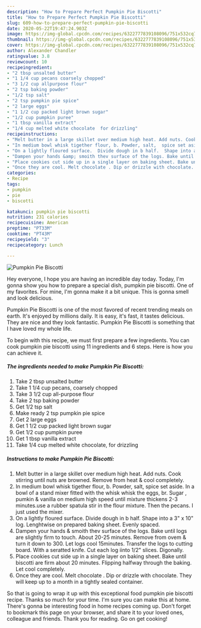 ```yaml
---
description: "How to Prepare Perfect Pumpkin Pie Biscotti"
title: "How to Prepare Perfect Pumpkin Pie Biscotti"
slug: 609-how-to-prepare-perfect-pumpkin-pie-biscotti
date: 2020-05-22T19:47:24.903Z
image: https://img-global.cpcdn.com/recipes/6322777839108096/751x532cq70/pumpkin-pie-biscotti-recipe-main-photo.jpg
thumbnail: https://img-global.cpcdn.com/recipes/6322777839108096/751x532cq70/pumpkin-pie-biscotti-recipe-main-photo.jpg
cover: https://img-global.cpcdn.com/recipes/6322777839108096/751x532cq70/pumpkin-pie-biscotti-recipe-main-photo.jpg
author: Alexander Chandler
ratingvalue: 3.8
reviewcount: 10
recipeingredient:
- "2 tbsp unsalted butter"
- "1 1/4 cup pecans coarsely chopped"
- "3 1/2 cup allpurpose flour"
- "2 tsp baking powder"
- "1/2 tsp salt"
- "2 tsp pumpkin pie spice"
- "2 large eggs"
- "1 1/2 cup packed light brown sugar"
- "1/2 cup pumpkin puree"
- "1 tbsp vanilla extract"
- "1/4 cup melted white chocolate  for drizzling"
recipeinstructions:
- "Melt butter in a large skillet over medium high heat. Add nuts. Cook stirring until nuts are browned. Remove from heat &amp; cool completely."
- "In medium bowl whisk tigether flour, b. Powder, salt,  spice set aside. In a bowl of a stand mixer fitted with the whisk whisk the eggs, br. Sugar , pumkin &amp; vanilla on medium high speed until mixture thickens 2-3 minutes.use  a rubber spatula stir in the flour mixture. Then the pecans. I just used the mixer."
- "On a lightly floured surface.  Divide dough in b half.  Shape into a 3&#34; x 10&#34; log. Lenghtwise on prepared baking sheet. Evenly spaced."
- "Dampen your hands &amp; smoith thev surface of the logs. Bake until logs are slightly firm to touch.  About 20-25 minutes. Remove from ovem &amp; turn it down to 300. Let logs cool 15minutes. Transfer the logs to cutting board. With a seratted knife. Cut each log iinto 1/2&#34; slices. Digonally."
- "Place cookies cut side up in a single layer on baking sheet. Bake until biscotti are firm about 20 minutes. Flipping halfway through the baking. Let cool completely."
- "Once they are cool. Melt chocolate . Dip or drizzle with chocolate.  They will keep up to a month in a tightly sealed container."
categories:
- Recipe
tags:
- pumpkin
- pie
- biscotti

katakunci: pumpkin pie biscotti 
nutrition: 231 calories
recipecuisine: American
preptime: "PT33M"
cooktime: "PT43M"
recipeyield: "3"
recipecategory: Lunch

---
```



![Pumpkin Pie Biscotti](https://img-global.cpcdn.com/recipes/6322777839108096/751x532cq70/pumpkin-pie-biscotti-recipe-main-photo.jpg)

Hey everyone, I hope you are having an incredible day today. Today, I'm gonna show you how to prepare a special dish, pumpkin pie biscotti. One of my favorites. For mine, I'm gonna make it a bit unique. This is gonna smell and look delicious.

Pumpkin Pie Biscotti is one of the most favored of recent trending meals on earth. It's enjoyed by millions daily. It is easy, it's fast, it tastes delicious. They are nice and they look fantastic. Pumpkin Pie Biscotti is something that I have loved my whole life.




To begin with this recipe, we must first prepare a few ingredients. You can cook pumpkin pie biscotti using 11 ingredients and 6 steps. Here is how you can achieve it.

<!--inarticleads1-->

##### The ingredients needed to make Pumpkin Pie Biscotti:

1. Take 2 tbsp unsalted butter
1. Take 1 1/4 cup pecans, coarsely chopped
1. Take 3 1/2 cup all-purpose flour
1. Take 2 tsp baking powder
1. Get 1/2 tsp salt
1. Make ready 2 tsp pumpkin pie spice
1. Get 2 large eggs
1. Get 1 1/2 cup packed light brown sugar
1. Get 1/2 cup pumpkin puree
1. Get 1 tbsp vanilla extract
1. Take 1/4 cup melted white chocolate,  for drizzling




<!--inarticleads2-->

##### Instructions to make Pumpkin Pie Biscotti:

1. Melt butter in a large skillet over medium high heat. Add nuts. Cook stirring until nuts are browned. Remove from heat &amp; cool completely.
1. In medium bowl whisk tigether flour, b. Powder, salt,  spice set aside. In a bowl of a stand mixer fitted with the whisk whisk the eggs, br. Sugar , pumkin &amp; vanilla on medium high speed until mixture thickens 2-3 minutes.use  a rubber spatula stir in the flour mixture. Then the pecans. I just used the mixer.
1. On a lightly floured surface.  Divide dough in b half.  Shape into a 3&#34; x 10&#34; log. Lenghtwise on prepared baking sheet. Evenly spaced.
1. Dampen your hands &amp; smoith thev surface of the logs. Bake until logs are slightly firm to touch.  About 20-25 minutes. Remove from ovem &amp; turn it down to 300. Let logs cool 15minutes. Transfer the logs to cutting board. With a seratted knife. Cut each log iinto 1/2&#34; slices. Digonally.
1. Place cookies cut side up in a single layer on baking sheet. Bake until biscotti are firm about 20 minutes. Flipping halfway through the baking. Let cool completely.
1. Once they are cool. Melt chocolate . Dip or drizzle with chocolate.  They will keep up to a month in a tightly sealed container.




So that is going to wrap it up with this exceptional food pumpkin pie biscotti recipe. Thanks so much for your time. I'm sure you can make this at home. There's gonna be interesting food in home recipes coming up. Don't forget to bookmark this page on your browser, and share it to your loved ones, colleague and friends. Thank you for reading. Go on get cooking!
